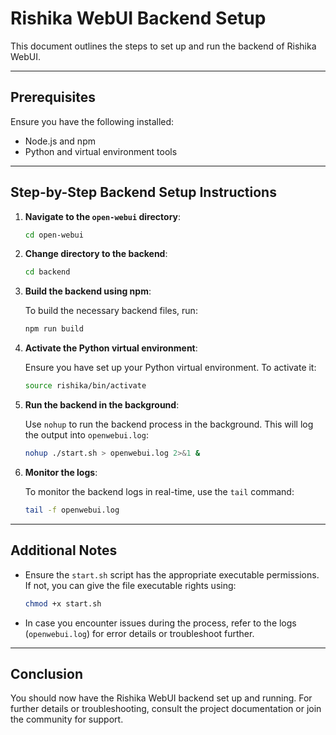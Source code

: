 # Rishika WebUI Backend Setup

This document outlines the steps to set up and run the backend of Rishika WebUI.

---

## Prerequisites

Ensure you have the following installed:
- Node.js and npm
- Python and virtual environment tools

---

## Step-by-Step Backend Setup Instructions

1. **Navigate to the `open-webui` directory**:

    ```bash
    cd open-webui
    ```

2. **Change directory to the backend**:

    ```bash
    cd backend
    ```

3. **Build the backend using npm**:

    To build the necessary backend files, run:

    ```bash
    npm run build
    ```

4. **Activate the Python virtual environment**:

    Ensure you have set up your Python virtual environment. To activate it:

    ```bash
    source rishika/bin/activate
    ```

5. **Run the backend in the background**:

    Use `nohup` to run the backend process in the background. This will log the output into `openwebui.log`:

    ```bash
    nohup ./start.sh > openwebui.log 2>&1 &
    ```

6. **Monitor the logs**:

    To monitor the backend logs in real-time, use the `tail` command:

    ```bash
    tail -f openwebui.log
    ```

---

## Additional Notes

- Ensure the `start.sh` script has the appropriate executable permissions. If not, you can give the file executable rights using:

    ```bash
    chmod +x start.sh
    ```

- In case you encounter issues during the process, refer to the logs (`openwebui.log`) for error details or troubleshoot further.

---

## Conclusion

You should now have the Rishika WebUI backend set up and running. For further details or troubleshooting, consult the project documentation or join the community for support.
